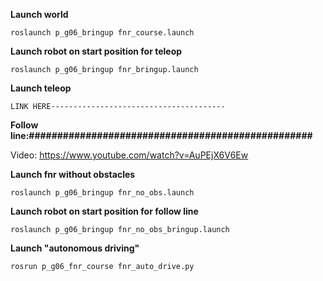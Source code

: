 **Launch world**

    roslaunch p_g06_bringup fnr_course.launch 

**Launch robot on start position for teleop**

    roslaunch p_g06_bringup fnr_bringup.launch

**Launch teleop**

    LINK HERE---------------------------------------

**Follow line:##################################################**

Video: https://www.youtube.com/watch?v=AuPEjX6V6Ew

**Launch fnr without obstacles**
    
    roslaunch p_g06_bringup fnr_no_obs.launch 

**Launch robot on start position for follow line**

    roslaunch p_g06_bringup fnr_no_obs_bringup.launch

**Launch "autonomous driving"**

    rosrun p_g06_fnr_course fnr_auto_drive.py 
